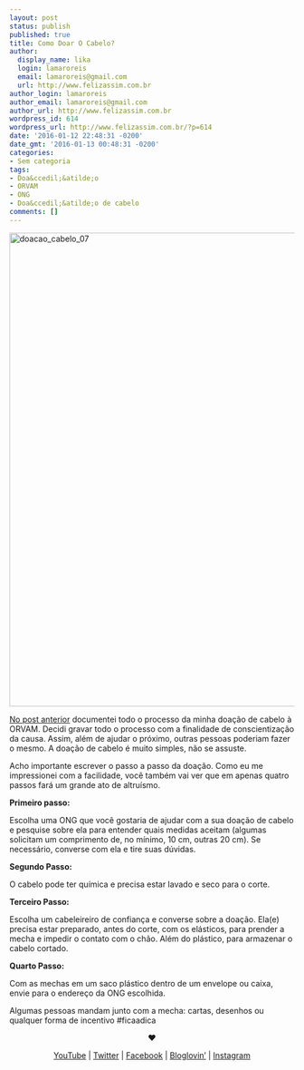 ```yaml
---
layout: post
status: publish
published: true
title: Como Doar O Cabelo?
author:
  display_name: lika
  login: lamaroreis
  email: lamaroreis@gmail.com
  url: http://www.felizassim.com.br
author_login: lamaroreis
author_email: lamaroreis@gmail.com
author_url: http://www.felizassim.com.br
wordpress_id: 614
wordpress_url: http://www.felizassim.com.br/?p=614
date: '2016-01-12 22:48:31 -0200'
date_gmt: '2016-01-13 00:48:31 -0200'
categories:
- Sem categoria
tags:
- Doa&ccedil;&atilde;o
- ORVAM
- ONG
- Doa&ccedil;&atilde;o de cabelo
comments: []
---
```

<p class="p1"><a href="http://www.felizassim.com.br/wp-content/uploads/2016/01/IMG_0358.jpg"><img class="aligncenter size-large wp-image-609" src="http://www.felizassim.com.br/wp-content/uploads/2016/01/IMG_0358-784x1024.jpg" alt="doacao_cabelo_07" width="640" height="836" /></a></p></p>
<p class="p1"><span class="s1"><a href="http://www.felizassim.com.br/2016/01/08/doei-meu-cabelo/">No post anterior</a>&nbsp;documentei todo o processo da minha doa&ccedil;&atilde;o de cabelo &agrave; ORVAM. Decidi gravar todo o processo com a finalidade de conscientiza&ccedil;&atilde;o da causa. Assim, al&eacute;m de ajudar o pr&oacute;ximo, outras pessoas poderiam fazer o mesmo. A doa&ccedil;&atilde;o de cabelo &eacute; muito simples, n&atilde;o se assuste.</span></p></p>
<p class="p1"><span class="s1">Acho importante escrever o passo a passo da doa&ccedil;&atilde;o. Como eu me impressionei com a facilidade, voc&ecirc; tamb&eacute;m vai ver que em apenas quatro passos far&aacute;&nbsp;um&nbsp;grande ato de altru&iacute;smo.</span></p></p>
<p class="p1"><strong>Primeiro passo:</strong></p></p>
<p class="p1"><span class="s1">Escolha uma ONG que voc&ecirc; gostaria de ajudar com a sua doa&ccedil;&atilde;o de cabelo e pesquise sobre ela para entender quais medidas aceitam (algumas solicitam&nbsp;um comprimento de, no m&iacute;nimo, 10 cm, outras 20 cm). Se necess&aacute;rio, converse com ela e tire suas d&uacute;vidas.</span></p></p>
<p class="p1"><strong><span class="s1">Segundo Passo:</span></strong></p></p>
<p class="p1"><span class="s1">O cabelo p</span><span class="s1">ode ter qu&iacute;mica e&nbsp;precisa estar lavado e seco para o corte.</span></p></p>
<p class="p1"><strong>Terceiro Passo:</strong></p></p>
<p class="p1"><span class="s1">Escolha um&nbsp;cabeleireiro de confian&ccedil;a e converse sobre a doa&ccedil;&atilde;o. Ela(e) precisa estar preparado, antes do corte, com os el&aacute;sticos, para prender a mecha e impedir o contato com o ch&atilde;o. Al&eacute;m do pl&aacute;stico, para armazenar o cabelo cortado.&nbsp;</span></p></p>
<p class="p1"></p></p>
<p class="p1"><strong><span class="s1">Quarto Passo:</span></strong></p></p>
<p class="p1"><span class="s1">Com&nbsp;as mechas em um saco pl&aacute;stico&nbsp;dentro de um envelope ou caixa, envie para o endere&ccedil;o da ONG escolhida.</span></p></p>
<p class="p1">Algumas pessoas mandam junto com a mecha: cartas, desenhos ou qualquer forma de incentivo #ficaadica</p></p>
<p style="text-align: center;"><b>&hearts;</b></p></p>
<p style="text-align: center;"><a href="https://www.youtube.com/channel/UCTk3xkOSzWzf8Ba-wJN8jDA">YouTube</a> |&nbsp;<a href="https://twitter.com/lettiicee">Twitter</a>&nbsp;|&nbsp;<a href="http://www.facebook.com/blogfelizassim">Facebook</a>&nbsp;|&nbsp;<a href="https://www.bloglovin.com/blogs/feliz-assim-14224049">Bloglovin&rsquo;</a>&nbsp;|&nbsp;<a href="http://instagram.com/lettiicee">Instagram</a></p></p>
